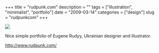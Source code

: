 +++
title = "rudpunk.com"
description = ""
tags = ["illustration", "minimalist", "portfolio"]
date = "2009-03-14"
categories = ["design"]
slug = "rudpunkcom"
+++


 

  <div id="screens-thumbs" class="clearfix">
    <div class="txt-center" id="design-submission"><a href="http://www.rudpunk.com/"><img id='bluga-thumbnail-1536' class='bluga-thumbnail large' src='//konigi.com/media/bluga/
wt49bbeae2b9046_0.jpg'/></a></div>  
  </div>   
<p>Nice simple portfolio of Eugene Rudyy, Ukrainian designer and illustrator. </p>
<p><a href="http://www.rudpunk.com/">http://www.rudpunk.com/</a></p>





